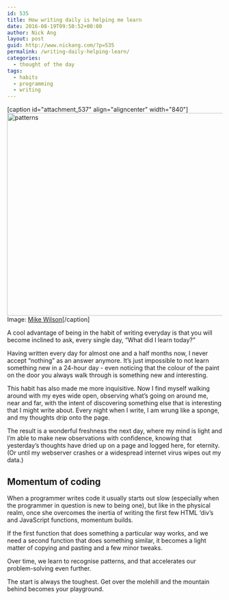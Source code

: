 ```yaml
---
id: 535
title: How writing daily is helping me learn
date: 2016-08-19T09:50:52+00:00
author: Nick Ang
layout: post
guid: http://www.nickang.com/?p=535
permalink: /writing-daily-helping-learn/
categories:
  - thought of the day
tags:
  - habits
  - programming
  - writing
---
```

[caption id="attachment_537" align="aligncenter" width="840"]<img class="wp-image-537 size-large" src="http://www.nickang.com/wp-content/uploads/2016/08/unsplashpic-min-1024x576.jpeg" alt="patterns" width="840" height="473" /> Image: <a href="https://unsplash.com/@mkwlsn">Mike Wilson</a>[/caption]

A cool advantage of being in the habit of writing everyday is that you will become inclined to ask, every single day, “What did I learn today?”

Having written every day for almost one and a half months now, I never accept “nothing” as an answer anymore. It’s just impossible to not learn something new in a 24-hour day - even noticing that the colour of the paint on the door you always walk through is something new and interesting.

This habit has also made me more inquisitive. Now I find myself walking around with my eyes wide open, observing what’s going on around me, near and far, with the intent of discovering something else that is interesting that I might write about. Every night when I write, I am wrung like a sponge, and my thoughts drip onto the page.

The result is a wonderful freshness the next day, where my mind is light and I’m able to make new observations with confidence, knowing that yesterday’s thoughts have dried up on a page and logged here, for eternity. (Or until my webserver crashes or a widespread internet virus wipes out my data.)
<h2>Momentum of coding</h2>
When a programmer writes code it usually starts out slow (especially when the programmer in question is new to being one), but like in the physical realm, once she overcomes the inertia of writing the first few HTML ‘div’s and JavaScript functions, momentum builds.

If the first function that does something a particular way works, and we need a second function that does something similar, it becomes a light matter of copying and pasting and a few minor tweaks.

Over time, we learn to recognise patterns, and that accelerates our problem-solving even further.

The start is always the toughest. Get over the molehill and the mountain behind becomes your playground.